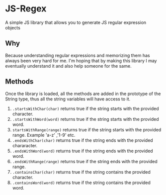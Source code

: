 JS-Regex
========

A simple JS library that allows you to generate JS regular expression objects

## Why

Because understanding regular expressions and memorizing them has always been very hard for me. I'm hoping that by making this library I may eventually understand it and also help someone for the same.

## Methods

Once the library is loaded, all the methods are added in the prototype of the String type, thus all the string variables will have access to it.

1. `.startsWithChar(char)` returns true if the string starts with the provided character.  
2. `.startsWithWord(word)` returns true if the string starts with the provided word.  
3. `startsWithRange(range)` returns true if the string starts with the provided range. Example 'a-z' ,'1-9' etc.  
4. `.endsWithChar(char)` returns true if the string ends with the provided chararacter.
5. `.endsWithWord(word)` returns true if the string ends with the provided word.  
6. `.endsWithRange(range)` returns true if the string ends with the provided range.  
7. `.containsChar(char)` returns true if the string contains the provided character.
8. `.containsWord(word)` returns true if the string contains the provided word.
